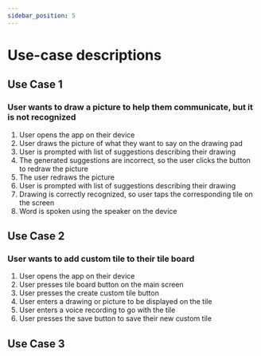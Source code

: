 ```yaml
---
sidebar_position: 5
---
```


# Use-case descriptions

## Use Case 1
### User wants to draw a picture to help them communicate, but it is not recognized
1. User opens the app on their device
2. User draws the picture of what they want to say on the drawing pad
3. User is prompted with list of suggestions describing their drawing
4. The generated suggestions are incorrect, so the user clicks the button to redraw the picture
5. The user redraws the picture
6. User is prompted with list of suggestions describing their drawing
7. Drawing is correctly recognized, so user taps the corresponding tile on the screen
8. Word is spoken using the speaker on the device

## Use Case 2
### User wants to add custom tile to their tile board
1. User opens the app on their device
2. User presses tile board button on the main screen
3. User presses the create custom tile button
4. User enters a drawing or picture to be displayed on the tile
5. User enters a voice recording to go with the tile
6. User presses the save button to save their new custom tile

## Use Case 3
### 